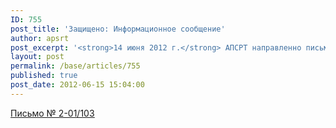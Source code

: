 ```yaml
---
ID: 755
post_title: 'Защищено: Информационное сообщение'
author: apsrt
post_excerpt: '<strong>14 июня 2012 г.</strong> АПСРТ направленно письмо за № 2-01/103 в адрес организаций – членов с дополнительной информацией по вопросам категорирования судов и объектов, в связи с принятием Минтрансом России приказа № 105 от 24.04.2012г.'
layout: post
permalink: /base/articles/755
published: true
post_date: 2012-06-15 15:04:00
---
```

<a href="http://www.apsrt.ru/docs/s67s.doc"><span style="text-decoration:underline;"> Письмо № 2-01/103 </span></a>